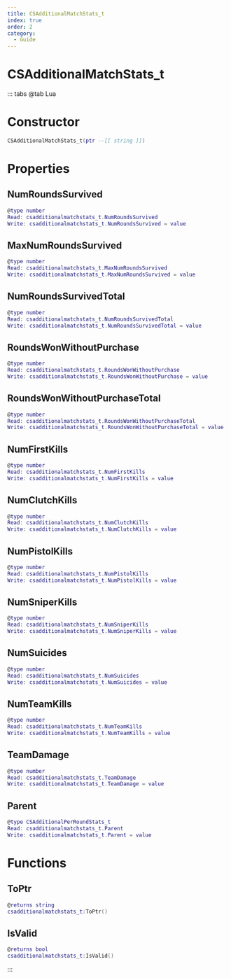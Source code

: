 ```yaml
---
title: CSAdditionalMatchStats_t
index: true
order: 2
category:
  - Guide
---
```


# CSAdditionalMatchStats_t

::: tabs
@tab Lua
# Constructor
```lua
CSAdditionalMatchStats_t(ptr --[[ string ]])
```
# Properties
## NumRoundsSurvived 
```lua
@type number
Read: csadditionalmatchstats_t.NumRoundsSurvived
Write: csadditionalmatchstats_t.NumRoundsSurvived = value
```
## MaxNumRoundsSurvived 
```lua
@type number
Read: csadditionalmatchstats_t.MaxNumRoundsSurvived
Write: csadditionalmatchstats_t.MaxNumRoundsSurvived = value
```
## NumRoundsSurvivedTotal 
```lua
@type number
Read: csadditionalmatchstats_t.NumRoundsSurvivedTotal
Write: csadditionalmatchstats_t.NumRoundsSurvivedTotal = value
```
## RoundsWonWithoutPurchase 
```lua
@type number
Read: csadditionalmatchstats_t.RoundsWonWithoutPurchase
Write: csadditionalmatchstats_t.RoundsWonWithoutPurchase = value
```
## RoundsWonWithoutPurchaseTotal 
```lua
@type number
Read: csadditionalmatchstats_t.RoundsWonWithoutPurchaseTotal
Write: csadditionalmatchstats_t.RoundsWonWithoutPurchaseTotal = value
```
## NumFirstKills 
```lua
@type number
Read: csadditionalmatchstats_t.NumFirstKills
Write: csadditionalmatchstats_t.NumFirstKills = value
```
## NumClutchKills 
```lua
@type number
Read: csadditionalmatchstats_t.NumClutchKills
Write: csadditionalmatchstats_t.NumClutchKills = value
```
## NumPistolKills 
```lua
@type number
Read: csadditionalmatchstats_t.NumPistolKills
Write: csadditionalmatchstats_t.NumPistolKills = value
```
## NumSniperKills 
```lua
@type number
Read: csadditionalmatchstats_t.NumSniperKills
Write: csadditionalmatchstats_t.NumSniperKills = value
```
## NumSuicides 
```lua
@type number
Read: csadditionalmatchstats_t.NumSuicides
Write: csadditionalmatchstats_t.NumSuicides = value
```
## NumTeamKills 
```lua
@type number
Read: csadditionalmatchstats_t.NumTeamKills
Write: csadditionalmatchstats_t.NumTeamKills = value
```
## TeamDamage 
```lua
@type number
Read: csadditionalmatchstats_t.TeamDamage
Write: csadditionalmatchstats_t.TeamDamage = value
```
## Parent 
```lua
@type CSAdditionalPerRoundStats_t
Read: csadditionalmatchstats_t.Parent
Write: csadditionalmatchstats_t.Parent = value
```
# Functions
## ToPtr
```lua
@returns string
csadditionalmatchstats_t:ToPtr()
```
## IsValid
```lua
@returns bool
csadditionalmatchstats_t:IsValid()
```

:::